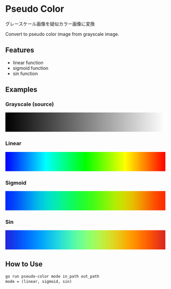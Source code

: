 Pseudo Color
============

グレースケール画像を疑似カラー画像に変換

Convert to pseudo color image from grayscale image.

Features
--------
* linear function
* sigmoid function
* sin function

Examples
--------
### Grayscale (source)
![source](fixture/line.png)

### Linear
![liner](line_linear.png)

### Sigmoid
![sigmoid](line_sigmoid.png)

### Sin
![sin](line_sin.png)

How to Use
----------
```
go run pseudo-color mode in_path out_path
mode = (linear, sigmoid, sin)
```
